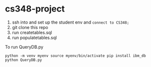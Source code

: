 # cs348-project

1. ssh into and set up the student env and ``connect to CS348;``
2. git clone this repo
3. run createtables.sql
4. run populatetables.sql


To run QueryDB.py

``python -m venv myenv
source myenv/bin/activate
pip install ibm_db
python QueryDB.py``
